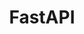---
title: FastAPI
img: fastapi.png
confidence: 2
description: Modern, high-performance web framework for building APIs with Python 3.7+.
---